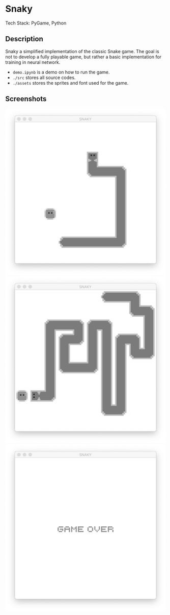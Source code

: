 # Snaky
Tech Stack: PyGame, Python

## Description
Snaky a simplified implementation of the classic Snake game. The goal is not to develop a fully playable game, but rather a basic implementation for training in neural network.  

- `demo.ipynb` is a demo on how to run the game.
- `./src` stores all source codes.
- `./assets` stores the sprites and font used for the game.

## Screenshots
![](./_img/screenshot_01.png)
![](./_img/screenshot_02.png)
![](./_img/screenshot_03.png)
